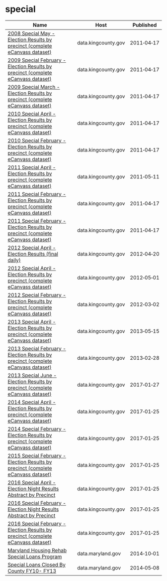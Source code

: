 # special

Name | Host | Published
---- | ---- | ---------
[2008 Special May - Election Results by precinct (complete eCanvass dataset)](../datasets/8ih8-hp62.md) | data.kingcounty.gov | 2011&#x2011;04&#x2011;17
[2009 Special February - Election Results by precinct (complete eCanvass dataset)](../datasets/pg4p-fsqw.md) | data.kingcounty.gov | 2011&#x2011;04&#x2011;17
[2009 Special March - Election Results by precinct (complete eCanvass dataset)](../datasets/pccn-qvps.md) | data.kingcounty.gov | 2011&#x2011;04&#x2011;17
[2010 Special April - Election Results by precinct (complete eCanvass dataset)](../datasets/78i8-98rd.md) | data.kingcounty.gov | 2011&#x2011;04&#x2011;17
[2010 Special February - Election Results by precinct (complete eCanvass dataset)](../datasets/d4y4-sjx2.md) | data.kingcounty.gov | 2011&#x2011;04&#x2011;17
[2011 Special April - Election Results by precinct (complete eCanvass dataset)](../datasets/xhwu-st2x.md) | data.kingcounty.gov | 2011&#x2011;05&#x2011;11
[2011 Special February - Election Results by precinct (complete eCanvass dataset)](../datasets/ycry-3r2f.md) | data.kingcounty.gov | 2011&#x2011;04&#x2011;17
[2011 Special February - Election Results by precinct (complete eCanvass dataset)](../datasets/ycry-3r2f.md) | data.kingcounty.gov | 2011&#x2011;04&#x2011;17
[2012 Special April - Election Results (final daily)](../datasets/vek2-ctw9.md) | data.kingcounty.gov | 2012&#x2011;04&#x2011;20
[2012 Special April - Election Results by precinct (complete eCanvass dataset)](../datasets/kt8p-gznb.md) | data.kingcounty.gov | 2012&#x2011;05&#x2011;01
[2012 Special February - Election Results by precinct (complete eCanvass dataset)](../datasets/6vxy-geiz.md) | data.kingcounty.gov | 2012&#x2011;03&#x2011;02
[2013 Special April - Election Results by precinct (complete eCanvass dataset)](../datasets/xqt5-mdmf.md) | data.kingcounty.gov | 2013&#x2011;05&#x2011;15
[2013 Special February - Election Results by precinct (complete eCanvass dataset)](../datasets/96im-qsys.md) | data.kingcounty.gov | 2013&#x2011;02&#x2011;28
[2013 Special June - Election Results by precinct (complete eCanvass dataset)](../datasets/nxbm-wwb2.md) | data.kingcounty.gov | 2017&#x2011;01&#x2011;27
[2014 Special April - Election Results by precinct (complete eCanvass dataset)](../datasets/q52v-pcg7.md) | data.kingcounty.gov | 2017&#x2011;01&#x2011;25
[2014 Special February - Election Results by precinct (complete eCanvass dataset)](../datasets/5k8z-4j5e.md) | data.kingcounty.gov | 2017&#x2011;01&#x2011;25
[2015 Special February - Election Results by precinct (complete eCanvass dataset)](../datasets/vuav-jn4q.md) | data.kingcounty.gov | 2017&#x2011;01&#x2011;25
[2016 Special April - Election Night Results Abstract by Precinct](../datasets/t8ke-wzhg.md) | data.kingcounty.gov | 2017&#x2011;01&#x2011;25
[2016 Special February - Election Night Results Abstract by Precinct](../datasets/u23d-y8xs.md) | data.kingcounty.gov | 2017&#x2011;01&#x2011;25
[2016 Special February - Election Results by precinct (complete eCanvass dataset)](../datasets/fku3-m3bn.md) | data.kingcounty.gov | 2017&#x2011;01&#x2011;25
[Maryland Housing Rehab Special Loans Program](../datasets/serw-bgag.md) | data.maryland.gov | 2014&#x2011;10&#x2011;01
[Special Loans Closed By County FY10- FY13](../datasets/8i2z-3urs.md) | data.maryland.gov | 2014&#x2011;05&#x2011;08

